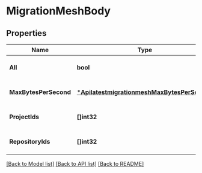 # MigrationMeshBody

## Properties
Name | Type | Description | Notes
------------ | ------------- | ------------- | -------------
**All** | **bool** |  | [optional] [default to null]
**MaxBytesPerSecond** | [***ApilatestmigrationmeshMaxBytesPerSecond**](apilatestmigrationmesh_maxBytesPerSecond.md) |  | [optional] [default to null]
**ProjectIds** | **[]int32** |  | [optional] [default to null]
**RepositoryIds** | **[]int32** |  | [optional] [default to null]

[[Back to Model list]](../README.md#documentation-for-models) [[Back to API list]](../README.md#documentation-for-api-endpoints) [[Back to README]](../README.md)


